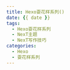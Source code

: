```yaml
---
title: Hexo耍花样系列()
date: {{ date }}
tags:
  - Hexo耍花样系列
  - NexT主题
  - NexT写作技巧
categories:
  - Hexo
  - 耍花样系列
---
```

